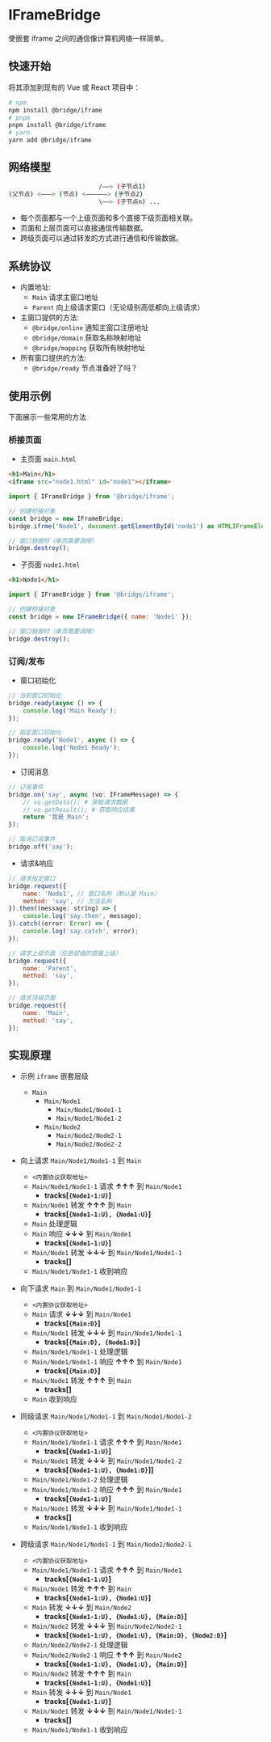 # IFrameBridge

使嵌套 iframe 之间的通信像计算机网络一样简单。

## 快速开始

将其添加到现有的 Vue 或 React 项目中：

```bash
# npm
npm install @bridge/iframe
# pnpm
pnpm install @bridge/iframe
# yarn
yarn add @bridge/iframe
```

## 网络模型

```bash
                         /——> (子节点1)
(父节点) <———> (节点) <——————> (子节点2)
                         \——> (子节点n) ...
```

- 每个页面都与一个上级页面和多个直接下级页面相关联。
- 页面和上层页面可以直接通信传输数据。
- 跨级页面可以通过转发的方式进行通信和传输数据。

## 系统协议

- 内置地址:
    - `Main` 请求主窗口地址
    - `Parent` 向上级请求窗口（无论级别高低都向上级请求）
- 主窗口提供的方法:
    - `@bridge/online` 通知主窗口注册地址
    - `@bridge/domain` 获取名称映射地址
    - `@bridge/mapping` 获取所有映射地址
- 所有窗口提供的方法:
    - `@bridge/ready` 节点准备好了吗？

## 使用示例

下面展示一些常用的方法

### 桥接页面

- 主页面 `main.html`

```html
<h1>Main</h1>
<iframe src="node1.html" id="node1"></iframe>
```

```javascript
import { IFrameBridge } from '@bridge/iframe';

// 创建桥接对象
const bridge = new IFrameBridge;
birdge.ifrme('Node1', document.getElementById('node1') as HTMLIFrameElement);

// 窗口销毁时（单页需要调用）
bridge.destroy();
```

- 子页面 `node1.html`

```html
<h1>Node1</h1>
```

```javascript
import { IFrameBridge } from '@bridge/iframe';

// 创建桥接对象
const bridge = new IFrameBridge({ name: 'Node1' });

// 窗口销毁时（单页需要调用）
bridge.destroy();
```

### 订阅/发布

- 窗口初始化

```javascript
// 当前窗口初始化
bridge.ready(async () => {
    console.log('Main Ready');
});

// 指定窗口初始化
bridge.ready('Node1', async () => {
    console.log('Node1 Ready');
});
```

- 订阅消息

```javascript
// 订阅事件
bridge.on('say', async (vo: IFrameMessage) => {
    // vo.getData(); # 获取请求数据
    // vo.getResult(); # 获取响应结果
    return '我是 Main';
});

// 取消订阅事件
bridge.off('say');
```

- 请求&响应

```javascript
// 请求指定窗口
bridge.request({
    name: 'Node1', // 窗口名称（默认是 Main）
    method: 'say', // 方法名称
}).then((message: string) => {
    console.log('say.then', message);
}).catch((error: Error) => {
    console.log('say.catch', error);
});

// 请求上级页面（任意层级的直接上级）
bridge.request({
    name: 'Parent',
    method: 'say',
});

// 请求顶级页面
bridge.request({
    name: 'Main',
    method: 'say',
});
```

## 实现原理

- 示例 `iframe` 嵌套层级
    - `Main`
        - `Main/Node1`
            - `Main/Node1/Node1-1`
            - `Main/Node1/Node1-2`
        - `Main/Node2`
            - `Main/Node2/Node2-1`
            - `Main/Node2/Node2-2`

- 向上请求 `Main/Node1/Node1-1` 到 `Main`
    - `<内置协议获取地址>`
    - `Main/Node1/Node1-1` 请求 **↑↑↑** 到 `Main/Node1`
        - **tracks[`{Node1-1:U}`]**
    - `Main/Node1` 转发 **↑↑↑** 到 `Main`
        - **tracks[`{Node1-1:U}, {Node1:U}`]**
    - `Main` 处理逻辑
    - `Main` 响应 **↓↓↓** 到 `Main/Node1`
        - **tracks[`{Node1-1:U}`]**
    - `Main/Node1` 转发 **↓↓↓** 到 `Main/Node1/Node1-1`
        - **tracks[]**
    - `Main/Node1/Node1-1` 收到响应

- 向下请求 `Main` 到 `Main/Node1/Node1-1`
    - `<内置协议获取地址>`
    - `Main` 请求 **↓↓↓** 到 `Main/Node1`
        - **tracks[`{Main:D}`]**
    - `Main/Node1` 转发 **↓↓↓** 到 `Main/Node1/Node1-1`
        - **tracks[`{Main:D}, {Node1:D}`]**
    - `Main/Node1/Node1-1` 处理逻辑
    - `Main/Node1/Node1-1` 响应 **↑↑↑** 到 `Main/Node1`
        - **tracks[`{Main:D}`]**
    - `Main/Node1` 转发 **↑↑↑** 到 `Main`
        - **tracks[]**
    - `Main` 收到响应

- 同级请求 `Main/Node1/Node1-1` 到 `Main/Node1/Node1-2`
    - `<内置协议获取地址>`
    - `Main/Node1/Node1-1` 请求 **↑↑↑** 到 `Main/Node1`
        - **tracks[`{Node1-1:U}`]**
    - `Main/Node1` 转发 **↓↓↓** 到 `Main/Node1/Node1-2`
        - **tracks[`{Node1-1:U}, {Node1:D}`]]**
    - `Main/Node1/Node1-2` 处理逻辑
    - `Main/Node1/Node1-2` 响应 **↑↑↑** 到 `Main/Node1`
        - **tracks[`{Node1-1:U}`]**
    - `Main/Node1` 转发 **↓↓↓** 到 `Main/Node1/Node1-1`
        - **tracks[]**
    - `Main/Node1/Node1-1` 收到响应

- 跨级请求 `Main/Node1/Node1-1` 到 `Main/Node2/Node2-1`
    - `<内置协议获取地址>`
    - `Main/Node1/Node1-1` 请求 **↑↑↑** 到 `Main/Node1`
        - **tracks[`{Node1-1:U}`]**
    - `Main/Node1` 转发 **↑↑↑** 到 `Main`
        - **tracks[`{Node1-1:U}, {Node1:U}`]**
    - `Main` 转发 **↓↓↓** 到 `Main/Node2`
        - **tracks[`{Node1-1:U}, {Node1:U}, {Main:D}`]**
    - `Main/Node2` 转发 **↓↓↓** 到 `Main/Node2/Node2-1`
        - **tracks[`{Node1-1:U}, {Node1:U}, {Main:D}, {Node2:D}`]**
    - `Main/Node2/Node2-1` 处理逻辑
    - `Main/Node2/Node2-1` 响应 **↑↑↑** 到 `Main/Node2`
        - **tracks[`{Node1-1:U}, {Node1:U}, {Main:D}`]**
    - `Main/Node2` 转发 **↑↑↑** 到 `Main`
        - **tracks[`{Node1-1:U}, {Node1:U}`]**
    - `Main` 转发 **↓↓↓** 到 `Main/Node1`
        - **tracks[`{Node1-1:U}`]**
    - `Main/Node1` 转发 **↓↓↓** 到 `Main/Node1/Node1-1`
        - **tracks[]**
    - `Main/Node1/Node1-1` 收到响应
